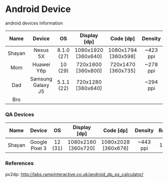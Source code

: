 # Android Device
android devices information

|Name|Device|OS|Display [dp]|Code [dp]|Density|Ratio|Type|
|:---:|:---: |:---:|:---:|:---:|:---:|:---:|:---:|
|Shayan|Nexus 5X|8.1.0 (27)|1080x1920 [360x640]|1080x1794 [360x598]|~423 ppi|16:9|Actual
|Mom|Huawei Y6p|10 (29)|720x1600 [360x800]|720x1470 [360x735]|~278 ppi|20:9|Long
|Dad|Samsung Galaxy J5|5.1.1 (22)|720x1280 [360x640]||~294 ppi|16:9|Actual
|Bro|

### QA Devices
|Name|Device|OS|Display [dp]|Code [dp]|Density|Ratio|Type|
|:---:|:---: |:---:|:---:|:---:|:---:|:---:|:---:|
|Shayan|Google Pixel 3|12 (31)|1080x2160 [360x720]|1080x2028 [360x676]|~443 ppi|18:9|Long

### References
px2dp: http://labs.rampinteractive.co.uk/android_dp_px_calculator/
